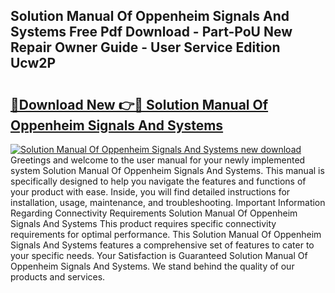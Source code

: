 ## Solution Manual Of Oppenheim Signals And Systems Free Pdf Download - Part-PoU New Repair Owner Guide - User Service Edition Ucw2P

# <h2><a href="http://bc46480.oget.top/?id=Solution+Manual+Of+Oppenheim+Signals+And+Systems">🔗Download New 👉🔴 Solution Manual Of Oppenheim Signals And Systems</a></h2>

[![Solution Manual Of Oppenheim Signals And Systems new download](https://i.imgur.com/5g1atiW.png)](http://bc46480.oget.top/?id=Solution+Manual+Of+Oppenheim+Signals+And+Systems)
Greetings and welcome to the user manual for your newly implemented system Solution Manual Of Oppenheim Signals And Systems. This manual is specifically designed to help you navigate the features and functions of your product with ease. Inside, you will find detailed instructions for installation, usage, maintenance, and troubleshooting. Important Information Regarding Connectivity Requirements Solution Manual Of Oppenheim Signals And Systems This product requires specific connectivity requirements for optimal performance. This Solution Manual Of Oppenheim Signals And Systems features a comprehensive set of features to cater to your specific needs. Your Satisfaction is Guaranteed Solution Manual Of Oppenheim Signals And Systems. We stand behind the quality of our products and services.
